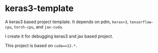 # keras3-template

A keras3 based project template. It depends on pdm, `keras>3`, `tensorflow-cpu`, `torch-cpu`, and `jax-cuda`.

I create it for debugging keras3 and jax based project.

This project is based on `cuda==12.*`.

